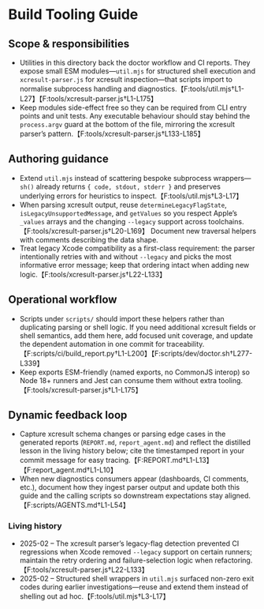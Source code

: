 # Build Tooling Guide

## Scope & responsibilities
- Utilities in this directory back the doctor workflow and CI reports. They expose small ESM modules—`util.mjs` for structured shell execution and `xcresult-parser.js` for xcresult inspection—that scripts import to normalise subprocess handling and diagnostics.【F:tools/util.mjs†L1-L27】【F:tools/xcresult-parser.js†L1-L175】
- Keep modules side-effect free so they can be required from CLI entry points and unit tests. Any executable behaviour should stay behind the `process.argv` guard at the bottom of the file, mirroring the xcresult parser’s pattern.【F:tools/xcresult-parser.js†L133-L185】

## Authoring guidance
- Extend `util.mjs` instead of scattering bespoke subprocess wrappers—`sh()` already returns `{ code, stdout, stderr }` and preserves underlying errors for heuristics to inspect.【F:tools/util.mjs†L3-L17】
- When parsing xcresult output, reuse `determineLegacyFlagState`, `isLegacyUnsupportedMessage`, and `getValues` so you respect Apple’s `_values` arrays and the changing `--legacy` support across toolchains.【F:tools/xcresult-parser.js†L20-L169】 Document new traversal helpers with comments describing the data shape.
- Treat legacy Xcode compatibility as a first-class requirement: the parser intentionally retries with and without `--legacy` and picks the most informative error message; keep that ordering intact when adding new logic.【F:tools/xcresult-parser.js†L22-L133】

## Operational workflow
- Scripts under `scripts/` should import these helpers rather than duplicating parsing or shell logic. If you need additional xcresult fields or shell semantics, add them here, add focused unit coverage, and update the dependent automation in one commit for traceability.【F:scripts/ci/build_report.py†L1-L200】【F:scripts/dev/doctor.sh†L277-L339】
- Keep exports ESM-friendly (named exports, no CommonJS interop) so Node 18+ runners and Jest can consume them without extra tooling.【F:tools/xcresult-parser.js†L1-L175】

## Dynamic feedback loop
- Capture xcresult schema changes or parsing edge cases in the generated reports (`REPORT.md`, `report_agent.md`) and reflect the distilled lesson in the living history below; cite the timestamped report in your commit message for easy tracing.【F:REPORT.md†L1-L13】【F:report_agent.md†L1-L10】
- When new diagnostics consumers appear (dashboards, CI comments, etc.), document how they ingest parser output and update both this guide and the calling scripts so downstream expectations stay aligned.【F:scripts/AGENTS.md†L1-L54】

### Living history
- 2025-02 – The xcresult parser’s legacy-flag detection prevented CI regressions when Xcode removed `--legacy` support on certain runners; maintain the retry ordering and failure-selection logic when refactoring.【F:tools/xcresult-parser.js†L22-L133】
- 2025-02 – Structured shell wrappers in `util.mjs` surfaced non-zero exit codes during earlier investigations—reuse and extend them instead of shelling out ad hoc.【F:tools/util.mjs†L3-L17】
